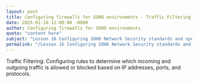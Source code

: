 ```yaml
---
layout: post
title: Configuring firewalls for SOHO environments - Traffic Filtering
date: 2025-01-10 12:00:00 -0000
author: Configuring firewalls for SOHO environments
quote: "content here"
subject: "Lesson 16 Configuring SOHO Network Security standards and specifications"
permalink: "/Lesson 16 Configuring SOHO Network Security standards and specifications/Configuring firewalls for SOHO environments/Configuring firewalls for SOHO environments - Traffic Filtering"
---
```


Traffic Filtering: Configuring rules to determine which incoming and outgoing traffic is allowed or blocked based on IP addresses, ports, and protocols.
